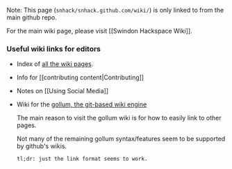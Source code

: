 Note: This page (`snhack/snhack.github.com/wiki/`) is only linked to from the main github repo.

For the main wiki page, please visit [[Swindon Hackspace Wiki]].

### Useful wiki links for editors

- Index of [all the wiki pages](_pages).

- Info for [[contributing content|Contributing]]

- Notes on [[Using Social Media]]

- Wiki for the [gollum, the git-based wiki engine](https://github.com/gollum/gollum/wiki#bracket-tags)

  The main reason to visit the gollum wiki is for how to easily link to other pages.

  Not many of the remaining gollum syntax/features seem to be supported by github's wikis.

  `tl;dr: just the link format seems to work.`



<!--


Welcome to the Swindon Hackspace wiki.  This page is here to collect resources for editing the wiki itself, without cluttering up the main wiki for non-editors.  Please visit [[Swindon Hackspace Wiki]] to see the actual wiki home page.  To see a list of all wiki pages, see the [Wiki Index](_pages).

Please use this wiki to [[share or record|Contributing]] any information that does not belong on the public website, or in its own github repo.  For longer posts that are of interest to everyone, please consider [[writing a blog post|Contributing]] for the main website.

Please read the [gollum wiki](https://github.com/gollum/gollum/wiki#bracket-tags) on how to easily link to other pages.

Note that not all of the gollum syntax/features seem to be supported by github's wikis, in particular: title metadata, table of contents, mathematical equations, sequence diagrams, and file includes, to not appear to work (tl;dr: just the link format works then.)

-->